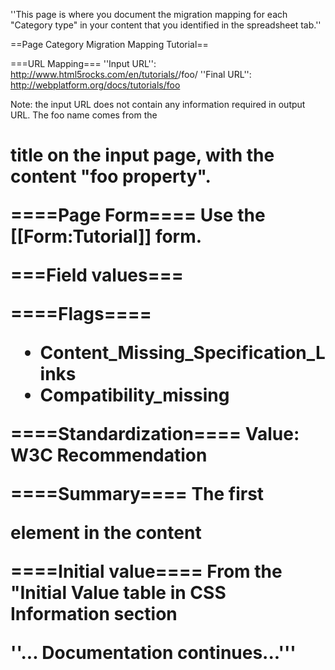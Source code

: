 ''This page is where you document the migration mapping for each "Category type" in your content that you identified in the spreadsheet tab.''

==Page Category Migration Mapping Tutorial==

===URL Mapping===
''Input URL'':  http://www.html5rocks.com/en/tutorials/<category>/foo/
''Final URL'': http://webplatform.org/docs/tutorials/foo

Note: the input URL does not contain any information required in output URL. The foo name comes from the <nowiki><h1> </nowiki>title on the input page, with the content "foo property".

====Page Form====
Use the [[Form:Tutorial]] form.

===Field values===

====Flags====
* Content_Missing_Specification_Links
* Compatibility_missing

====Standardization====
Value: W3C Recommendation

====Summary====
The first <p> element in the content

====Initial value====
From the "Initial Value table in CSS Information section

''... Documentation continues...'''